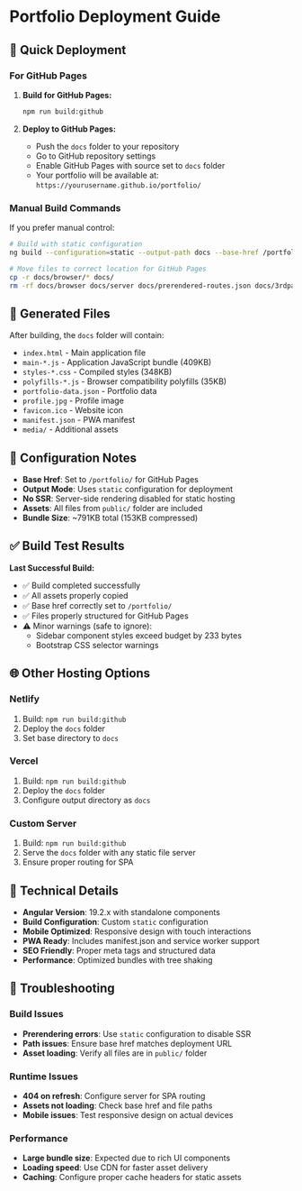 # Portfolio Deployment Guide

## 🚀 Quick Deployment

### For GitHub Pages

1. **Build for GitHub Pages:**
   ```bash
   npm run build:github
   ```

2. **Deploy to GitHub Pages:**
   - Push the `docs` folder to your repository
   - Go to GitHub repository settings
   - Enable GitHub Pages with source set to `docs` folder
   - Your portfolio will be available at: `https://yourusername.github.io/portfolio/`

### Manual Build Commands

If you prefer manual control:

```bash
# Build with static configuration
ng build --configuration=static --output-path docs --base-href /portfolio/

# Move files to correct location for GitHub Pages
cp -r docs/browser/* docs/
rm -rf docs/browser docs/server docs/prerendered-routes.json docs/3rdpartylicenses.txt
```

## 📁 Generated Files

After building, the `docs` folder will contain:
- `index.html` - Main application file
- `main-*.js` - Application JavaScript bundle (409KB)
- `styles-*.css` - Compiled styles (348KB)
- `polyfills-*.js` - Browser compatibility polyfills (35KB)
- `portfolio-data.json` - Portfolio data
- `profile.jpg` - Profile image
- `favicon.ico` - Website icon
- `manifest.json` - PWA manifest
- `media/` - Additional assets

## 🔧 Configuration Notes

- **Base Href**: Set to `/portfolio/` for GitHub Pages
- **Output Mode**: Uses `static` configuration for deployment
- **No SSR**: Server-side rendering disabled for static hosting
- **Assets**: All files from `public/` folder are included
- **Bundle Size**: ~791KB total (153KB compressed)

## ✅ Build Test Results

**Last Successful Build:**
- ✅ Build completed successfully
- ✅ All assets properly copied
- ✅ Base href correctly set to `/portfolio/`
- ✅ Files properly structured for GitHub Pages
- ⚠️ Minor warnings (safe to ignore):
  - Sidebar component styles exceed budget by 233 bytes
  - Bootstrap CSS selector warnings

## 🌐 Other Hosting Options

### Netlify
1. Build: `npm run build:github`
2. Deploy the `docs` folder
3. Set base directory to `docs`

### Vercel
1. Build: `npm run build:github`
2. Deploy the `docs` folder
3. Configure output directory as `docs`

### Custom Server
1. Build: `npm run build:github`
2. Serve the `docs` folder with any static file server
3. Ensure proper routing for SPA

## 📝 Technical Details

- **Angular Version**: 19.2.x with standalone components
- **Build Configuration**: Custom `static` configuration
- **Mobile Optimized**: Responsive design with touch interactions
- **PWA Ready**: Includes manifest.json and service worker support
- **SEO Friendly**: Proper meta tags and structured data
- **Performance**: Optimized bundles with tree shaking

## 🐛 Troubleshooting

### Build Issues
- **Prerendering errors**: Use `static` configuration to disable SSR
- **Path issues**: Ensure base href matches deployment URL
- **Asset loading**: Verify all files are in `public/` folder

### Runtime Issues
- **404 on refresh**: Configure server for SPA routing
- **Assets not loading**: Check base href and file paths
- **Mobile issues**: Test responsive design on actual devices

### Performance
- **Large bundle size**: Expected due to rich UI components
- **Loading speed**: Use CDN for faster asset delivery
- **Caching**: Configure proper cache headers for static assets 